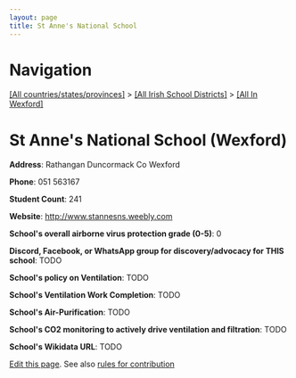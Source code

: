```yaml
---
layout: page
title: St Anne's National School
---
```

# Navigation

[[All countries/states/provinces]](../../..) > [[All Irish School Districts]](../..) > [[All In Wexford]](..)

# St Anne's National School (Wexford)

**Address**: Rathangan Duncormack Co Wexford

**Phone**: 051 563167

**Student Count**: 241

**Website**: <http://www.stannesns.weebly.com>

**School's overall airborne virus protection grade (0-5)**: 0

**Discord, Facebook, or WhatsApp group for discovery/advocacy for THIS school**: TODO

**School's policy on Ventilation**: TODO

**School's Ventilation Work Completion**: TODO

**School's Air-Purification**: TODO

**School's CO2 monitoring to actively drive ventilation and filtration**: TODO

**School's Wikidata URL**: TODO


[Edit this page](https://github.com/ventilate-schools/Ireland/edit/main/./Wexford/St_Anne's_National_School.md). See also [rules for contribution](../../../contribution-rules/)